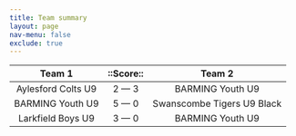 ```yaml
---
title: Team summary
layout: page
nav-menu: false
exclude: true
---
```




|       Team 1       |  ::Score::  |           Team 2           |
|:------------------:|:-----------:|:--------------------------:|
| Aylesford Colts U9 | 2 &mdash; 3 |      BARMING Youth U9      |
|  BARMING Youth U9  | 5 &mdash; 0 | Swanscombe Tigers U9 Black |
| Larkfield Boys U9  | 3 &mdash; 0 |      BARMING Youth U9      |

 <br /><br /><br />